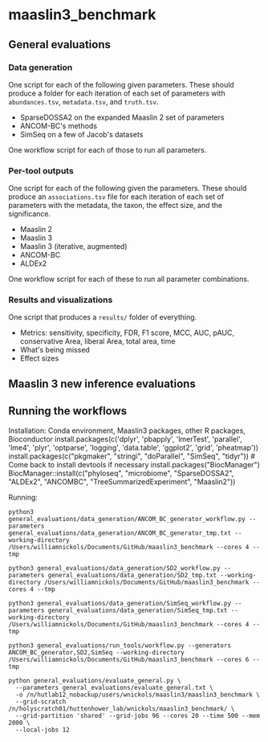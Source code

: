 # maaslin3_benchmark

## General evaluations

### Data generation

One script for each of the following given parameters. These should produce a folder for each iteration of each set of parameters with `abundances.tsv`, `metadata.tsv`, and `truth.tsv`.
- SparseDOSSA2 on the expanded Maaslin 2 set of parameters
- ANCOM-BC's methods
- SimSeq on a few of Jacob's datasets

One workflow script for each of those to run all parameters.

### Per-tool outputs

One script for each of the following given the parameters. These should produce an `associations.tsv` file for each iteration of each set of parameters with the metadata, the taxon, the effect size, and the significance.
- Maaslin 2
- Maaslin 3
- Maaslin 3 (iterative, augmented)
- ANCOM-BC
- ALDEx2

One workflow script for each of these to run all parameter combinations.

### Results and visualizations

One script that produces a `results/` folder of everything.
- Metrics: sensitivity, specificity, FDR, F1 score, MCC, AUC, pAUC, conservative Area, liberal Area, total area, time
- What's being missed
- Effect sizes

## Maaslin 3 new inference evaluations

## Running the workflows

Installation: Conda environment, Maaslin3 packages, other R packages, Bioconductor
install.packages(c('dplyr', 'pbapply', 'lmerTest', 'parallel', 'lme4', 'plyr', 'optparse', 'logging', 'data.table', 'ggplot2', 'grid', 'pheatmap'))
install.packages(c("pkgmaker", "stringi", "doParallel", "SimSeq", "tidyr")) # Come back to install devtools if necessary
install.packages("BiocManager")
BiocManager::install(c("phyloseq", "microbiome", "SparseDOSSA2", "ALDEx2", "ANCOMBC", "TreeSummarizedExperiment", "Maaslin2"))


Running:
```
python3 general_evaluations/data_generation/ANCOM_BC_generator_workflow.py --parameters general_evaluations/data_generation/ANCOM_BC_generator_tmp.txt --working-directory /Users/williamnickols/Documents/GitHub/maaslin3_benchmark --cores 4 --tmp

python3 general_evaluations/data_generation/SD2_workflow.py --parameters general_evaluations/data_generation/SD2_tmp.txt --working-directory /Users/williamnickols/Documents/GitHub/maaslin3_benchmark --cores 4 --tmp

python3 general_evaluations/data_generation/SimSeq_workflow.py --parameters general_evaluations/data_generation/SimSeq_tmp.txt --working-directory /Users/williamnickols/Documents/GitHub/maaslin3_benchmark --cores 4 --tmp

python3 general_evaluations/run_tools/workflow.py --generators ANCOM_BC_generator,SD2,SimSeq --working-directory /Users/williamnickols/Documents/GitHub/maaslin3_benchmark --cores 6 --tmp
```

```
python general_evaluations/evaluate_general.py \
  --parameters general_evaluations/evaluate_general.txt \
  -o /n/hutlab12_nobackup/users/wnickols/maaslin3/maaslin3_benchmark \
  --grid-scratch /n/holyscratch01/huttenhower_lab/wnickols/maaslin3_benchmark/ \
  --grid-partition 'shared' --grid-jobs 96 --cores 20 --time 500 --mem 2000 \
  --local-jobs 12
```








